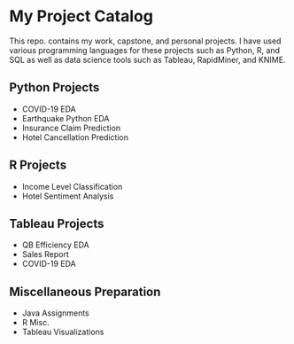 # My Project Catalog
This repo. contains my work, capstone, and personal projects. I have used various programming languages for these projects such as Python, R, and SQL as well as data science tools such as Tableau, RapidMiner, and KNIME. 

## Python Projects
* COVID-19 EDA
* Earthquake Python EDA
* Insurance Claim Prediction
* Hotel Cancellation Prediction

## R Projects
* Income Level Classification
* Hotel Sentiment Analysis

## Tableau Projects
* QB Efficiency EDA
* Sales Report
* COVID-19 EDA

## Miscellaneous Preparation
* Java Assignments
* R Misc. 
* Tableau Visualizations
